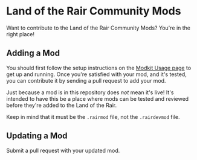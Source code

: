 
# Land of the Rair Community Mods

Want to contribute to the Land of the Rair Community Mods? You're in the right place!

## Adding a Mod

You should first follow the setup instructions on the [Modkit Usage page](https://rair.land/docs/modkit/) to get up and running. Once you're satisfied with your mod, and it's tested, you can contribute it by sending a pull request to add your mod. 

Just because a mod is in this repository does _not_ mean it's live! It's intended to have this be a place where mods can be tested and reviewed before they're added to the Land of the Rair.

Keep in mind that it must be the `.rairmod` file, not the `.rairdevmod` file.

## Updating a Mod

Submit a pull request with your updated mod.